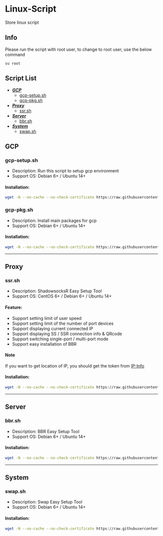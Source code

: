 # Linux-Script
Store linux script

## Info
Please run the script with root user, to change to root user, use the below command
```
su root
```

## Script List
* [***GCP***](#GCP)
  * [gcp-setup.sh](#gcp-setupsh)
  * [gcp-pkg.sh](#gcp-pkgsh)
* [***Proxy***](#Proxy)
  * [ssr.sh](#ssrsh)
* [***Server***](#Server)
  * [bbr.sh](#bbrsh)
* [***System***](#System)
  * [swap.sh](#swapsh)

## GCP
### gcp-setup.sh
- Description: Run this script to setup gcp environment
- Support OS: Debian 6+ / Ubuntu 14+

#### Installation:
``` bash
wget -N --no-cache --no-check-certificate https://raw.githubusercontent.com/carry0987/Linux-Script/master/GCP/gcp-setup.sh && chmod +x gcp-setup.sh && bash gcp-setup.sh
```

### gcp-pkg.sh
- Description: Install main packages for gcp
- Support OS: Debian 6+ / Ubuntu 14+

#### Installation:
``` bash
wget -N --no-cache --no-check-certificate https://raw.githubusercontent.com/carry0987/Linux-Script/master/GCP/gcp-pkg.sh && chmod +x gcp-pkg.sh && bash gcp-pkg.sh
```

---
## Proxy
### ssr.sh
- Description: ShadowsocksR Easy Setup Tool
- Support OS: CentOS 6+ / Debian 6+ / Ubuntu 14+

#### Feature:
- Support setting limit of user speed
- Support setting limit of the number of port devices
- Support displaying current connected IP
- Support displaying SS / SSR connection info & QRcode
- Support switching single-port / multi-port mode
- Support easy installation of BBR

#### Note
If you want to get location of IP, you should get the token from [IP-Info](https://ipinfo.io/)

#### Installation:
``` bash
wget -N --no-cache --no-check-certificate https://raw.githubusercontent.com/carry0987/Linux-Script/master/SSR/ssr.sh && chmod +x ssr.sh && bash ssr.sh
```

---
## Server
### bbr.sh
- Description: BBR Easy Setup Tool
- Support OS: Debian 6+ / Ubuntu 14+

#### Installation:
``` bash
wget -N --no-cache --no-check-certificate https://raw.githubusercontent.com/carry0987/Linux-Script/master/BBR/bbr.sh && chmod +x bbr.sh && bash bbr.sh
```

---
## System
### swap.sh
- Description: Swap Easy Setup Tool
- Support OS: Debian 6+ / Ubuntu 14+

#### Installation:
``` bash
wget -N --no-cache --no-check-certificate https://raw.githubusercontent.com/carry0987/Linux-Script/master/Swap/swap.sh && chmod +x swap.sh && bash swap.sh
```
